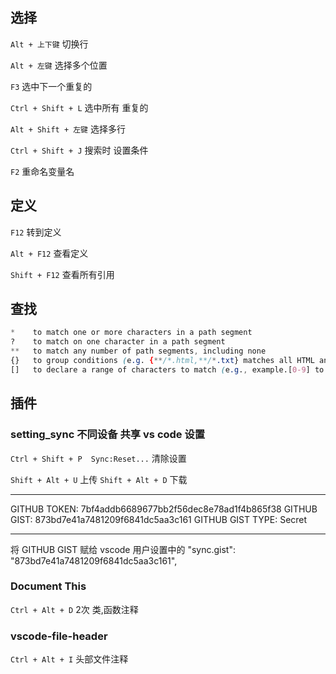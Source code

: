
## 选择

`Alt + 上下键`   切换行

`Alt + 左键`     选择多个位置

`F3` 选中下一个重复的

`Ctrl + Shift + L`  选中所有 重复的

`Alt + Shift + 左键`   选择多行

`Ctrl + Shift + J`  搜索时 设置条件


`F2` 重命名变量名


## 定义
`F12`           转到定义

`Alt + F12`     查看定义

`Shift + F12`   查看所有引用



## 查找
```css
*    to match one or more characters in a path segment
?    to match on one character in a path segment
**   to match any number of path segments, including none
{}   to group conditions (e.g. {**/*.html,**/*.txt} matches all HTML and text files)
[]   to declare a range of characters to match (e.g., example.[0-9] to match on example.0, example.1, …)
```


## 插件

### setting_sync  不同设备 共享 vs code 设置

`Ctrl + Shift + P  Sync:Reset...` 清除设置

`Shift + Alt + U`  上传
`Shift + Alt + D`  下载

--------------------
GITHUB TOKEN: 7bf4addb6689677bb2f56dec8e78ad1f4b865f38
GITHUB GIST: 873bd7e41a7481209f6841dc5aa3c161
GITHUB GIST TYPE: Secret

--------------------


将 GITHUB GIST 赋给  vscode 用户设置中的
"sync.gist": "873bd7e41a7481209f6841dc5aa3c161",



### Document This
`Ctrl + Alt + D`  2次  类,函数注释

### vscode-file-header
`Ctrl + Alt + I`   头部文件注释

 
